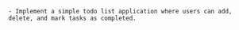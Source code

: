     - Implement a simple todo list application where users can add, delete, and mark tasks as completed.
